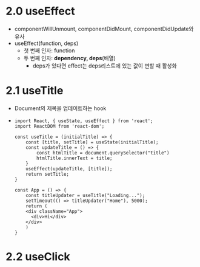 # 2.0 useEffect

- componentWillUnmount, componentDidMount, componentDidUpdate와 유사
- useEffect(function, deps)
  - 첫 번째 인자: function
  - 두 번째 인자: **dependency, deps**(배열)
    - deps가 있다면 effect는 deps리스트에 있는 값이 변할 때 활성화



# 2.1 useTitle

- Document의 제목을 업데이트하는 hook

- ```react
  import React, { useState, useEffect } from 'react';
  import ReactDOM from 'react-dom';
  
  const useTitle = (initialTitle) => {
      const [title, setTitle] = useState(initialTitle);
      const updateTitle = () => {
          const htmlTitle = document.querySelector("title")
          htmlTitle.innerText = title;
      }
      useEffect(updateTitle, [title]);
      return setTitle;
  }
  
  const App = () => {
      const titleUpdater = useTitle("Loading...");
      setTimeout(() => titleUpdater("Home"), 5000);
      return (
      <div className="App">
      	<div>Hi</div>
      </div>
      )
  }
  ```



# 2.2 useClick

